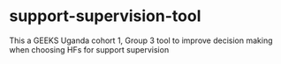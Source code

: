 # support-supervision-tool
This a GEEKS Uganda cohort 1, Group 3 tool to improve decision making when choosing HFs for support supervision  
